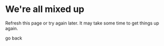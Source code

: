 We're all mixed up
==================

Refresh this page or try again later. It may take some time to get things up again.

go back